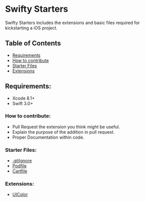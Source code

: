 # Swifty Starters
Swifty Starters includes the extensions and basic files required for kickstarting a iOS project.

## Table of Contents
- [Requirements](#requirements)
- [How to contribute](#how-to-contribute)
- [Starter Files](#starter_files)
- [Extensions](#extensions)

## Requirements:
- Xcode 8.1+
- Swift 3.0+

### How to contribute:
- Pull Request the extension you think might be useful.
- Explain the purpose of the addition in pull request.
- Proper Documentation within code.

### Starter Files:
- [.gitIgnore](./StarterFiles/.gitIgnore)
- [Podfile](./StarterFiles/Podfile)
- [Cartfile](./StarterFiles/Cartfile)

### Extensions:
- [UIColor](./Extensions/UIColor+Extension.swift)
